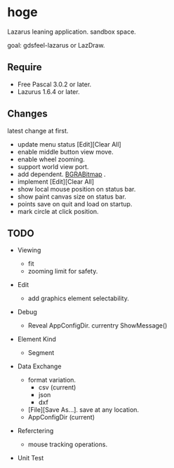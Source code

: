 # hoge

Lazarus leaning application. sandbox space.

goal: gdsfeel-lazarus or LazDraw.

## Require
* Free Pascal 3.0.2 or later. 
* Lazurus 1.6.4 or later.


## Changes

latest change at first.

- update menu status [Edit][Clear All]
- enable middle button view move.
- enable wheel zooming.
- support world view port.
- add dependent. [BGRABitmap](https://github.com/bgrabitmap/bgrabitmap) .
- implement [Edit][Clear All]
- show local mouse position on status bar.
- show paint canvas size on status bar.
- points save on quit and load on startup.
- mark circle at click position.

## TODO

* Viewing
	* fit 
	* zooming limit for safety.

* Edit
	* add graphics element selectability.	
* Debug
	* Reveal AppConfigDir. currentry ShowMessage()

* Element Kind
	* Segment

* Data Exchange
	* format variation.
		* csv (current) 
		* json
		* dxf
   * [File][Save As...]. save at any location.
   * AppConfigDir (current) 
  
* Referctering
  * mouse tracking operations.

* Unit Test

